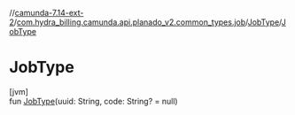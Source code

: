 //[camunda-7.14-ext-2](../../../index.md)/[com.hydra_billing.camunda.api.planado_v2.common_types.job](../index.md)/[JobType](index.md)/[JobType](-job-type.md)

# JobType

[jvm]\
fun [JobType](-job-type.md)(uuid: String, code: String? = null)
